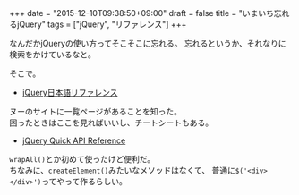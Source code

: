 +++
date = "2015-12-10T09:38:50+09:00"
draft = false
title = "いまいち忘れるjQuery"
tags = ["jQuery", "リファレンス"]
+++

なんだかjQueryの使い方ってそこそこに忘れる。
忘れるというか、それなりに検索をかけているなと。

そこで。

- [jQuery日本語リファレンス](http://semooh.jp/jquery/api/selectors/)

ヌーのサイトに一覧ページがあることを知った。  
困ったときはここを見ればいいし、チートシートもある。

- [jQuery Quick API Reference](https://oscarotero.com/jquery/)


`wrapAll()`とか初めて使ったけど便利だ。  
ちなみに、`createElement()`みたいなメソッドはなくて、
  普通に`$('<div></div>')`ってやって作るらしい。